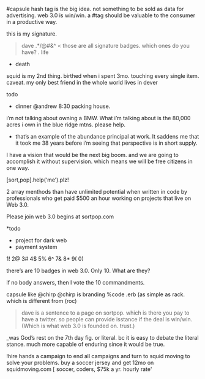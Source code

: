 #capsule
hash tag is the big idea. not something to be sold as data for advertising. web 3.0 is win/win. a #tag should be valuable to the consumer in a productive way.

this is my signature.
> dave
.*/@#&^ < those are all signature badges. which ones do you have?
. life
* death

squid is my 2nd thing. birthed when i spent 3mo. touching every single item. caveat. my only best friend in the whole world lives in dever

todo
- dinner
@andrew 8:30
packing house.

i’m not talking about owning a BMW. What i’m talking about is the 80,000 acres i own in the blue ridge mtns. please help.

- that’s an example of the abundance principal at work. It saddens me that it took me 38 years before i’m seeing that perspective is in short supply. 

I have a vision that would be the next big boom. and we are going to accomplish it without supervision. which means we will be free citizens in one way.

[sort,pop].help(‘me’).plz!

2 array menthods than have unlimited potential when written in code by professionals who get paid $500 an hour working on projects that live on Web 3.0.

Please join web 3.0 begins at sortpop.com

*todo
- project for dark web
- payment system


1!
2@
3#
4$
5%
6^
7&
8*
9(
0)

there’s are 10 badges in web 3.0. Only 10. What are they?

if no body answers, then I vote the 10 commandments.

capsule like @chirp
@chirp is branding
%code </bc> .erb (as simple as rack. which is different from (roc)





> dave is a sentence to a page on sortpop. which is there you pay to have a twitter. so people can provide isstance if the deal is win/win. (Which is what web 3.0 is founded on. trust.)

 _was God’s rest on the 7th day fig. or literal. bc it is easy to debate the literal stance. much more capable of enduring since it would be true.


!hire hands
a campaign to end all campaigns and turn to squid moving to solve your problems. buy a soccer jersey and get 12mo on squidmoving.com [ soccer, coders, $75k a yr. hourly rate'

